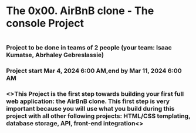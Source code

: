 <H1>The 0x00. AirBnB clone - The console Project<H1>
<H3>Project to be done in teams of 2 people (your team: Isaac Kumatse, Abrhaley Gebreslassie)<H3>
<H3>Project start Mar 4, 2024 6:00 AM,end by Mar 11, 2024 6:00 AM<H3>

<>This Project is the first step towards building your first full web application: the AirBnB clone. This first step is very important because you will use what you build during this project with all other following projects: HTML/CSS templating, database storage, API, front-end integration<>
